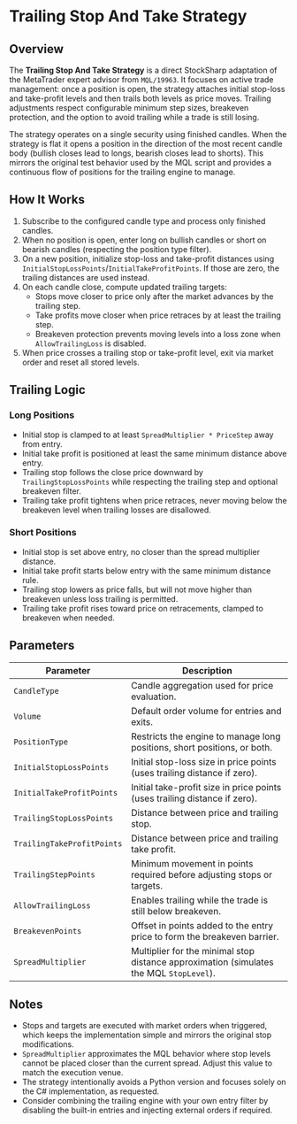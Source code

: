 # Trailing Stop And Take Strategy

## Overview
The **Trailing Stop And Take Strategy** is a direct StockSharp adaptation of the MetaTrader expert advisor from `MQL/19963`. It focuses on active trade management: once a position is open, the strategy attaches initial stop-loss and take-profit levels and then trails both levels as price moves. Trailing adjustments respect configurable minimum step sizes, breakeven protection, and the option to avoid trailing while a trade is still losing.

The strategy operates on a single security using finished candles. When the strategy is flat it opens a position in the direction of the most recent candle body (bullish closes lead to longs, bearish closes lead to shorts). This mirrors the original test behavior used by the MQL script and provides a continuous flow of positions for the trailing engine to manage.

## How It Works
1. Subscribe to the configured candle type and process only finished candles.
2. When no position is open, enter long on bullish candles or short on bearish candles (respecting the position type filter).
3. On a new position, initialize stop-loss and take-profit distances using `InitialStopLossPoints`/`InitialTakeProfitPoints`. If those are zero, the trailing distances are used instead.
4. On each candle close, compute updated trailing targets:
   - Stops move closer to price only after the market advances by the trailing step.
   - Take profits move closer when price retraces by at least the trailing step.
   - Breakeven protection prevents moving levels into a loss zone when `AllowTrailingLoss` is disabled.
5. When price crosses a trailing stop or take-profit level, exit via market order and reset all stored levels.

## Trailing Logic
### Long Positions
- Initial stop is clamped to at least `SpreadMultiplier * PriceStep` away from entry.
- Initial take profit is positioned at least the same minimum distance above entry.
- Trailing stop follows the close price downward by `TrailingStopLossPoints` while respecting the trailing step and optional breakeven filter.
- Trailing take profit tightens when price retraces, never moving below the breakeven level when trailing losses are disallowed.

### Short Positions
- Initial stop is set above entry, no closer than the spread multiplier distance.
- Initial take profit starts below entry with the same minimum distance rule.
- Trailing stop lowers as price falls, but will not move higher than breakeven unless loss trailing is permitted.
- Trailing take profit rises toward price on retracements, clamped to breakeven when needed.

## Parameters
| Parameter | Description |
|-----------|-------------|
| `CandleType` | Candle aggregation used for price evaluation. |
| `Volume` | Default order volume for entries and exits. |
| `PositionType` | Restricts the engine to manage long positions, short positions, or both. |
| `InitialStopLossPoints` | Initial stop-loss size in price points (uses trailing distance if zero). |
| `InitialTakeProfitPoints` | Initial take-profit size in price points (uses trailing distance if zero). |
| `TrailingStopLossPoints` | Distance between price and trailing stop. |
| `TrailingTakeProfitPoints` | Distance between price and trailing take profit. |
| `TrailingStepPoints` | Minimum movement in points required before adjusting stops or targets. |
| `AllowTrailingLoss` | Enables trailing while the trade is still below breakeven. |
| `BreakevenPoints` | Offset in points added to the entry price to form the breakeven barrier. |
| `SpreadMultiplier` | Multiplier for the minimal stop distance approximation (simulates the MQL `StopLevel`). |

## Notes
- Stops and targets are executed with market orders when triggered, which keeps the implementation simple and mirrors the original stop modifications.
- `SpreadMultiplier` approximates the MQL behavior where stop levels cannot be placed closer than the current spread. Adjust this value to match the execution venue.
- The strategy intentionally avoids a Python version and focuses solely on the C# implementation, as requested.
- Consider combining the trailing engine with your own entry filter by disabling the built-in entries and injecting external orders if required.
